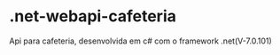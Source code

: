 # .net-webapi-cafeteria
<p>Api para cafeteria, desenvolvida em c# com o framework .net(V-7.0.101)</p>
